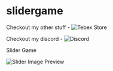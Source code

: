# slidergame

Checkout my other stuff - ![Tebex Store](snipe.tebex.io)

Checkout my discord - ![Discord](https://discord.gg/t6DTN3Q)

Slider Game

![Slider Image Preview](https://github.com/pushkart2/slidergame/blob/main/slider.PNG)

